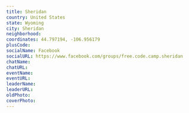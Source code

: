 ```yaml
---
title: Sheridan
country: United States
state: Wyoming
city: Sheridan
neighborhood: 
coordinates: 44.797194, -106.956179
plusCode:
socialName: Facebook
socialURL: https://www.facebook.com/groups/free.code.camp.sheridan
chatName:
chatURL:
eventName:
eventURL:
leaderName:
leaderURL:
oldPhoto: 
coverPhoto:
---
```

